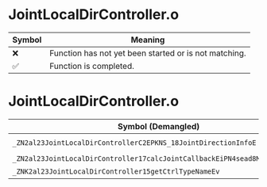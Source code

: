 # JointLocalDirController.o
| Symbol | Meaning 
| ------------- | ------------- 
| :x: | Function has not yet been started or is not matching. 
| :white_check_mark: | Function is completed. 


# JointLocalDirController.o
| Symbol (Demangled) | Symbol (Mangled) | Decompiled? |
| ------------- |  ------------- | ------------- |
| `_ZN2al23JointLocalDirControllerC2EPKNS_18JointDirectionInfoE` | `al::JointLocalDirController::JointLocalDirController(al::JointDirectionInfo const*)` | :white_check_mark: |
| `_ZN2al23JointLocalDirController17calcJointCallbackEiPN4sead8Matrix34IfEE` | `al::JointLocalDirController::calcJointCallback(int,sead::Matrix34<float> *)` | :white_check_mark: |
| `_ZNK2al23JointLocalDirController15getCtrlTypeNameEv` | `al::JointLocalDirController::getCtrlTypeName(void)const` | :white_check_mark: |
